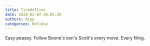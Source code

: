 ```yaml
---
title: Tiredoflies
date: 2020-02-07 20:05:39
authors: Ripp
categories: Holiday
---
```


 Easy peasey. Follow Boone's son's Scott's every move.
Every filing.